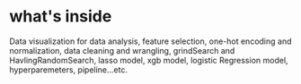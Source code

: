 # what's inside
Data visualization for data analysis, feature selection, one-hot encoding and normalization, data cleaning and wrangling, grindSearch and HavlingRandomSearch, lasso model, xgb model, logistic Regression model, hyperparemeters, pipeline...etc.
